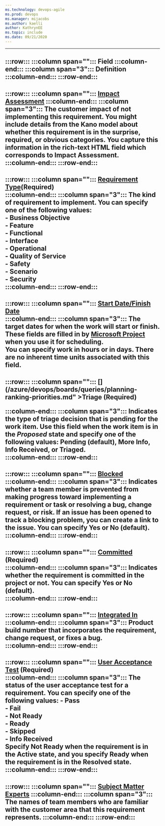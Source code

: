 ```yaml
---
ms.technology: devops-agile
ms.prod: devops
ms.manager: mijacobs
ms.author: kaelli
author: KathrynEE
ms.topic: include
ms.date: 09/21/2020
---
```




---
:::row:::
   :::column span="":::
      **Field**
   :::column-end:::
   :::column span="3":::
      **Definition**
   :::column-end:::
:::row-end:::
---
:::row:::
   :::column span="":::
      [Impact Assessment](/azure/devops/boards/work-items/guidance/cmmi/guidance-requirements-field-reference-cmmi)
   :::column-end:::
   :::column span="3":::
      The customer impact of not implementing this requirement. You might include details from the Kano model about whether this requirement is in the surprise, required, or obvious categories. You capture this information in the rich-text HTML field which corresponds to Impact Assessment.  
   :::column-end:::
:::row-end:::
---
:::row:::
   :::column span="":::
      [Requirement Type](/azure/devops/boards/work-items/guidance/cmmi/guidance-requirements-field-reference-cmmi)(Required)  
   :::column-end:::
   :::column span="3":::
      The kind of requirement to implement. You can specify one of the following values:  
      - **Business Objective**  
      - **Feature**  
      - **Functional**  
      - **Interface**  
      - **Operational**  
      - **Quality of Service**  
      - **Safety**  
      - **Scenario**  
      - **Security**  
   :::column-end:::
:::row-end:::
---
:::row:::
   :::column span="":::
      [Start Date/Finish Date](/azure/devops/boards/queries/query-by-date-or-current-iteration)  
   :::column-end:::
   :::column span="3":::
      The target dates for when the work will start or finish. These fields are filled in by [Microsoft Project](/azure/devops/boards/backlogs/office/create-your-backlog-tasks-using-project) when you use it for scheduling.  
      You can specify work in hours or in days. There are no inherent time units associated with this field.  
---
:::row:::
   :::column span="":::
      [](/azure/devops/boards/queries/planning-ranking-priorities.md" >Triage</a> (Required) </p>
   :::column-end:::
   :::column span="3":::
      Indicates the type of triage decision that is pending for the work item. Use this field when the work item is in the *Proposed* state and specify one of the following values: **Pending** (default), **More Info**, **Info Received**, or **Triaged**.  
   :::column-end:::
:::row-end:::
---
:::row:::
   :::column span="":::
      [Blocked](/azure/devops/boards/queries/planning-ranking-priorities)  
   :::column-end:::
   :::column span="3":::
      Indicates whether a team member is prevented from making progress toward implementing a requirement or task or resolving a bug, change request, or risk. If an issue has been opened to track a blocking problem, you can create a link to the issue. You can specify **Yes** or **No** (default).  
   :::column-end:::
:::row-end:::
---
:::row:::
   :::column span="":::
      [Committed](/azure/devops/boards/queries/planning-ranking-priorities) (Required)  
   :::column-end:::
   :::column span="3":::
      Indicates whether the requirement is committed in the project or not. You can specify **Yes** or **No** (default).  
   :::column-end:::
:::row-end:::
---
:::row:::
   :::column span="":::
      [Integrated In](/azure/devops/boards/queries/build-test-integration)
   :::column-end:::
   :::column span="3":::
      Product build number that incorporates the requirement, change request, or fixes a bug.  
   :::column-end:::
:::row-end:::
---
:::row:::
   :::column span="":::
      [User Acceptance Test](/azure/devops/boards/work-items/guidance/cmmi/guidance-requirements-field-reference-cmmi) (Required)  
   :::column-end:::
   :::column span="3":::
      The status of the user acceptance test for a requirement. You can specify one of the following values:
      - **Pass**  
      - **Fail**  
      - **Not Ready**  
      - **Ready**  
      - **Skipped**  
      - **Info Received**  
      Specify **Not Ready** when the requirement is in the Active state, and you specify **Ready** when the requirement is in the Resolved state.  
   :::column-end:::
:::row-end:::
---
:::row:::
   :::column span="":::
      [Subject Matter Experts](/azure/devops/boards/work-items/guidance/cmmi/guidance-requirements-field-reference-cmmi)
   :::column-end:::
   :::column span="3":::
      The names of team members who are familiar with the customer area that this requirement represents.
   :::column-end:::
:::row-end:::
---